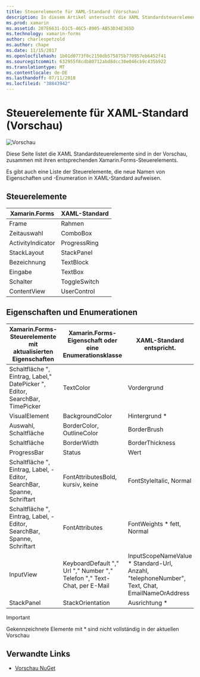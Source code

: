 ```yaml
---
title: Steuerelemente für XAML-Standard (Vorschau)
description: In diesem Artikel untersucht die XAML Standardsteuerelemente in Xamarin.Forms verfügbar ist.
ms.prod: xamarin
ms.assetid: 287E6631-D1C5-46C5-8905-AB53D34E365D
ms.technology: xamarin-forms
author: charlespetzold
ms.author: chape
ms.date: 11/15/2017
ms.openlocfilehash: 1b01d0773f0c2150db575875b770957eb6452f41
ms.sourcegitcommit: 632955f8cdb80712abd8dcc30e046cb9c435b922
ms.translationtype: MT
ms.contentlocale: de-DE
ms.lasthandoff: 07/11/2018
ms.locfileid: "38843942"
---
```

# <a name="xaml-standard-preview-controls"></a>Steuerelemente für XAML-Standard (Vorschau)

![Vorschau](~/media/shared/preview.png)

Diese Seite listet die XAML Standardsteuerelemente sind in der Vorschau, zusammen mit ihren entsprechenden Xamarin.Forms-Steuerelements.

Es gibt auch eine Liste der Steuerelemente, die neue Namen von Eigenschaften und -Enumeration in XAML-Standard aufweisen.

## <a name="controls"></a>Steuerelemente

|Xamarin.Forms|XAML-Standard|
|--- |--- |
|Frame|Rahmen|
|Zeitauswahl|ComboBox|
|ActivityIndicator|ProgressRing|
|StackLayout|StackPanel|
|Bezeichnung|TextBlock|
|Eingabe|TextBox|
|Schalter|ToggleSwitch|
|ContentView|UserControl|


## <a name="properties-and-enumerations"></a>Eigenschaften und Enumerationen

|Xamarin.Forms-Steuerelemente mit aktualisierten Eigenschaften|Xamarin.Forms-Eigenschaft oder eine Enumerationsklasse|XAML-Standard entspricht.|
|--- |--- |--- |
|Schaltfläche ", Eintrag, Label," DatePicker ", Editor, SearchBar, TimePicker|TextColor|Vordergrund|
|VisualElement|BackgroundColor|Hintergrund *|
|Auswahl, Schaltfläche|BorderColor, OutlineColor|BorderBrush|
|Schaltfläche|BorderWidth|BorderThickness|
|ProgressBar|Status|Wert|
|Schaltfläche ", Eintrag, Label, -Editor, SearchBar, Spanne, Schriftart|FontAttributesBold, kursiv, keine|FontStyleItalic, Normal|
|Schaltfläche ", Eintrag, Label, -Editor, SearchBar, Spanne, Schriftart|FontAttributes|FontWeights * fett, Normal|
|InputView|KeyboardDefault "," Url "," Number "," Telefon "," Text-Chat, per E-Mail|InputScopeNameValue * Standard-Url, Anzahl, "telephoneNumber", Text, Chat, EmailNameOrAddress|
|StackPanel|StackOrientation|Ausrichtung *|

> [!IMPORTANT]
> Gekennzeichnete Elemente mit * sind nicht vollständig in der aktuellen Vorschau

## <a name="related-links"></a>Verwandte Links

- [Vorschau NuGet](https://aka.ms/xf-xamlstandard-nuget)
